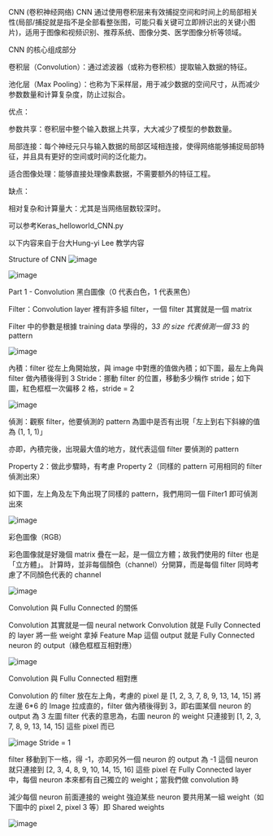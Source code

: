 CNN (卷积神经网络) 
CNN 通过使用卷积层来有效捕捉空间和时间上的局部相关性(局部/捕捉就是指不是全部看整张图，可能只看关键可立即辨识出的关键小图片)，适用于图像和视频识别、推荐系统、图像分类、医学图像分析等领域。

CNN 的核心组成部分

卷积层（Convolution）：通过滤波器（或称为卷积核）提取输入数据的特征。

池化层（Max Pooling）：也称为下采样层，用于减少数据的空间尺寸，从而减少参数数量和计算复杂度，防止过拟合。

优点：

参数共享：卷积层中整个输入数据上共享，大大减少了模型的参数数量。

局部连接：每个神经元只与输入数据的局部区域相连接，使得网络能够捕捉局部特征，并且具有更好的空间或时间的泛化能力。

适合图像处理：能够直接处理像素数据，不需要额外的特征工程。

缺点：

相对复杂和计算量大：尤其是当网络层数较深时。

可以参考Keras_helloworld_CNN.py

以下内容来自于台大Hung-yi Lee 教学内容

Structure of CNN
![image](https://github.com/joycelai140420/MachineLearning/assets/167413809/20036a48-7f1d-44b3-8d17-7f0418046c6c)

![image](https://github.com/joycelai140420/MachineLearning/assets/167413809/9cef23c7-15a0-4c0a-8175-8b15ba1b00cc)

Part 1 - Convolution
黑白圖像（0 代表白色，1 代表黑色）

Filter：Convolution layer 裡有許多組 filter，一個 filter 其實就是一個 matrix

Filter 中的參數是根據 training data 學得的，3*3 的 size 代表偵測一個 3*3 的 pattern

![image](https://github.com/joycelai140420/MachineLearning/assets/167413809/7391d7b5-719b-41de-968a-39b3c8c03a3c)

內積：filter 從左上角開始放，與 image 中對應的值做內積；如下圖，最左上角與 filter 做內積後得到 3
Stride：挪動 filter 的位置，移動多少稱作 stride；如下圖，紅色框框一次偏移 2 格，stride = 2 

![image](https://github.com/joycelai140420/MachineLearning/assets/167413809/ac349693-e83c-45ab-bd34-d0209329f6d3)

偵測：觀察 filter，他要偵測的 pattern 為圖中是否有出現「左上到右下斜線的值為 (1, 1, 1)」

亦即，內積完後，出現最大值的地方，就代表這個 filter 要偵測的 pattern

Property 2：做此步驟時，有考慮 Property 2（同樣的 pattern 可用相同的 filter 偵測出來）

如下圖，左上角及左下角出現了同樣的 pattern，我們用同一個 Filter1 即可偵測出來

![image](https://github.com/joycelai140420/MachineLearning/assets/167413809/0916115b-edef-4f32-8547-9b1c6cb2c971)

彩色圖像（RGB）

彩色圖像就是好幾個 matrix 疊在一起，是一個立方體；故我們使用的 filter 也是「立方體」。 計算時，並非每個顏色（channel）分開算，而是每個 filter 同時考慮了不同顏色代表的 channel

![image](https://github.com/joycelai140420/MachineLearning/assets/167413809/4279c9ea-fca0-4c45-a67a-a2850d1fc52c)

Convolution 與 Fullu Connected 的關係

Convolution 其實就是一個 neural network
Convolution 就是 Fully Connected 的 layer 將一些 weight 拿掉
Feature Map 這個 output 就是 Fully Connected neuron 的 output（綠色框框互相對應）

![image](https://github.com/joycelai140420/MachineLearning/assets/167413809/712f88f9-2da8-4154-9e60-bc98cef3de9f)

Convolution 與 Fullu Connected 相對應

Convolution 的 filter 放在左上角，考慮的 pixel 是 [1, 2, 3, 7, 8, 9, 13, 14, 15]
將左邊 6*6 的 Image 拉成直的，filter 做內積後得到 3，即右圖某個 neuron 的 output 為 3
左圖 filter 代表的意思為，右圖 neuron 的 weight 只連接到 [1, 2, 3, 7, 8, 9, 13, 14, 15] 這些 pixel 而已

![image](https://github.com/joycelai140420/MachineLearning/assets/167413809/7f3fd091-0830-4e25-adba-151ddb1909f0)
Stride = 1

filter 移動到下一格，得 -1，亦即另外一個 neuron 的 output 為 -1
這個 neuron 就只連接到 [2, 3, 4, 8, 9, 10, 14, 15, 16] 這些 pixel
在 Fully Connected layer 中，每個 neuron 本來都有自己獨立的 weight；當我們做 convolution 時

減少每個 neuron 前面連接的 weight
強迫某些 neuron 要共用某一組 weight（如下圖中的 pixel 2, pixel 3 等）即 Shared weights

![image](https://github.com/joycelai140420/MachineLearning/assets/167413809/da06520c-72fa-4d37-b636-233b90f2d1b2)


